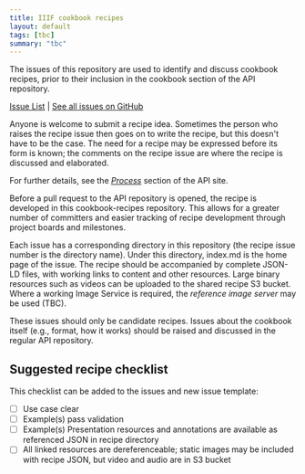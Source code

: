 ```yaml
---
title: IIIF cookbook recipes
layout: default
tags: [tbc]
summary: "tbc"
---
```


The issues of this repository are used to identify and discuss cookbook recipes, prior to their inclusion in the cookbook section of the API repository. 

[Issue List](all.html) | [See all issues on GitHub](https://github.com/IIIF/cookbook-recipes/issues) 

Anyone is welcome to submit a recipe idea. Sometimes the person who raises the recipe issue then goes on to write the recipe, but this doesn't have to be the case. The need for a recipe may be expressed before its form is known; the comments on the recipe issue are where the recipe is discussed and elaborated.

For further details, see the _[Process](https://preview.iiif.io/api/image-prezi-rc2/api/cookbook/#process)_ section of the API site.

Before a pull request to the API repository is opened, the recipe is developed in this cookbook-recipes repository. This allows for a greater number of committers and easier tracking of recipe development through project boards and milestones.

Each issue has a corresponding directory in this repository (the recipe issue number is the directory name). Under this directory, index.md is the home page of the issue. The recipe should be accompanied by complete JSON-LD files, with working links to content and other resources. Large binary resources such as videos can be uploaded to the shared recipe S3 bucket. Where a working Image Service is required, the _reference image server_ may be used (TBC).

These issues should only be candidate recipes. Issues about the cookbook itself (e.g., format, how it works) should be raised and discussed in the regular API repository.

## Suggested recipe checklist

This checklist can be added to the issues and new issue template:

- [ ] Use case clear
- [ ] Example(s) pass validation
- [ ] Example(s) Presentation resources and annotations are available as referenced JSON in recipe directory
- [ ] All linked resources are dereferenceable; static images may be included with recipe JSON, but video and audio are in S3 bucket
